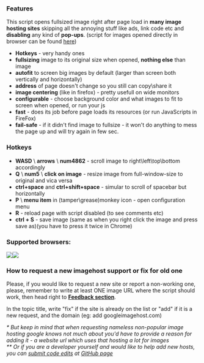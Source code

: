<h3>Features</h3>
<p>This script opens fullsized image right after page load in <strong>many image hosting sites</strong> skipping all the annoying stuff like ads, link code etc and <strong>disabling</strong> any kind of <strong>pop-ups</strong>. (script for images opened directly in browser can be found <a href=https://github.com/Owyn/Center_Image>here</a>)</p>

<ul><li><strong>Hotkeys</strong> - very handy ones</li>
<li><strong>fullsizing</strong> image to its original size when opened, <strong>nothing else</strong> than image</li>
<li><strong>autofit</strong> to screen big images by default (larger than screen both vertically and horizontally)</li>
<li><strong>address</strong> of page doesn't change so you still can copy\share it</li>
<li><strong>image centering</strong> (like in firefox) - pretty usefull on wide monitors</li>
<li><strong>configurable</strong> - choose background color and what images to fit to screen when opened, or run your js</a></li>
<li><strong>fast</strong> - does its job before page loads its resources (or run JavaScripts in FireFox)</li>
<li><strong>fail-safe</strong> - if it didn't find image to fullsize - it won't do anything to mess the page up and will try again in few sec.</li></ul>

<h3>Hotkeys</h3>
<ul>
<li><strong>WASD</strong> \ <strong>arrows</strong> \ <strong>num4862</strong> - scroll image to right\left\top\bottom accordingly</li>
<li><strong>Q</strong> \ <strong>num5</strong> \ <strong>click on image</strong> - resize image from full-window-size to original and vica versa</li>
<li><strong>ctrl+space</strong> and <strong>ctrl+shift+space</strong> - simular to scroll of spacebar but horizontally</li>
<li><strong>P</strong> \ <strong>menu item</strong> in (tamper\grease)monkey icon - open configuration menu</li>
<li><strong>R</strong> - reload page with script disabled (to see comments etc)</li>
<li><strong>ctrl + S</strong> - save image (same as when you right click the image and press save as)(you have to press it twice in Chrome)</li>
</ul>

<h3>Supported browsers:</h3>
<img src=https://upload.wikimedia.org/wikipedia/commons/thumb/a/a5/Google_Chrome_icon_%28September_2014%29.svg/180px-Google_Chrome_icon_%28September_2014%29.svg.png><img src=https://upload.wikimedia.org/wikipedia/commons/thumb/e/e7/Mozilla_Firefox_3.5_logo_256.png/180px-Mozilla_Firefox_3.5_logo_256.png>

<h3>How to request a new imagehost support or fix for old one</h3>
<p>Please, if you would like to request a new site or report a non-working one, please, remember to write at least ONE image URL where the script should work, then head right to <strong><a href="https://github.com/Owyn/HandyImage/issues">Feedback section</a></strong>.</p>

<p>In the topic title, write "fix" if the site is already on the list or "add" if it is a new request, and the domain (eg: add googleimagehost.com)</p>

<em>* But keep in mind that when requesting nameless non-popular image hosting google knows not much about you'd have to provide a reason for adding it - a website url which uses that hosting a lot for images</em>
<br><em>** Or if you are a developer yourself and would like to help add new hosts, you can <a href="https://github.com/Owyn/HandyImage/blob/master/Tutorial:%20adding%20new%20imagehosts%20support.md">submit code edits</a> at <a href="https://github.com/Owyn/HandyImage">GitHub page</a>

